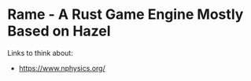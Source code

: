 # Rame - A Rust Game Engine Mostly Based on Hazel

Links to think about:
* https://www.nphysics.org/

